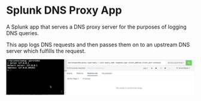 # Splunk DNS Proxy App
A Splunk app that serves a DNS proxy server for the purposes of logging DNS queries.

This app logs DNS requests and then passes them on to an upstream DNS server which fulfills the request.

![alt text](related/splunk_dns_proxy.gif "Example of DNS request in Splunk")
